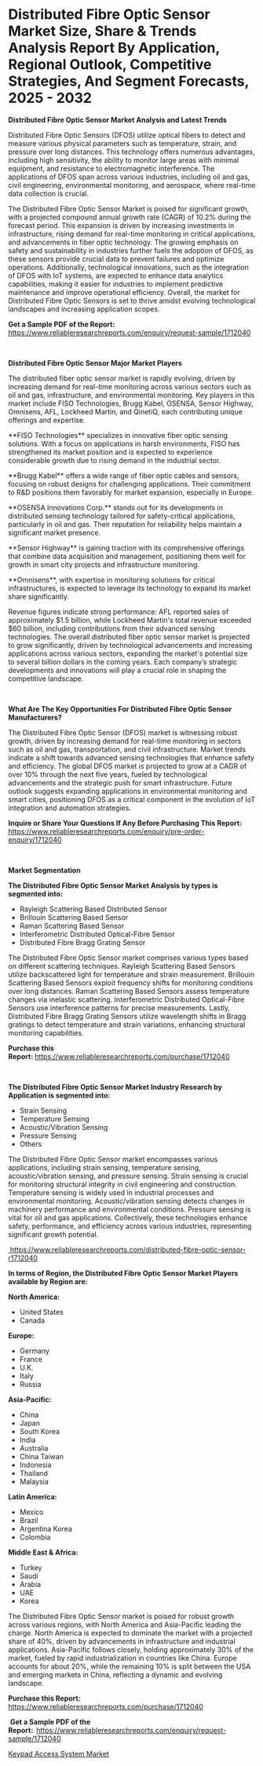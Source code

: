 <p><h1>Distributed Fibre Optic Sensor Market Size, Share & Trends Analysis Report By Application, Regional Outlook, Competitive Strategies, And Segment Forecasts, 2025 - 2032</h1></p><p><strong>Distributed Fibre Optic Sensor Market Analysis and Latest Trends</strong></p>
<p><p>Distributed Fibre Optic Sensors (DFOS) utilize optical fibers to detect and measure various physical parameters such as temperature, strain, and pressure over long distances. This technology offers numerous advantages, including high sensitivity, the ability to monitor large areas with minimal equipment, and resistance to electromagnetic interference. The applications of DFOS span across various industries, including oil and gas, civil engineering, environmental monitoring, and aerospace, where real-time data collection is crucial.</p><p>The Distributed Fibre Optic Sensor Market is poised for significant growth, with a projected compound annual growth rate (CAGR) of 10.2% during the forecast period. This expansion is driven by increasing investments in infrastructure, rising demand for real-time monitoring in critical applications, and advancements in fiber optic technology. The growing emphasis on safety and sustainability in industries further fuels the adoption of DFOS, as these sensors provide crucial data to prevent failures and optimize operations. Additionally, technological innovations, such as the integration of DFOS with IoT systems, are expected to enhance data analytics capabilities, making it easier for industries to implement predictive maintenance and improve operational efficiency. Overall, the market for Distributed Fibre Optic Sensors is set to thrive amidst evolving technological landscapes and increasing application scopes.</p></p>
<p><strong>Get a Sample PDF of the Report:&nbsp;</strong> <a href="https://www.reliableresearchreports.com/enquiry/request-sample/1712040?utm_campaign=3358&utm_medium=2&utm_source=Github&utm_content=ia&utm_term=10042025&utm_id=distributed-fibre-optic-sensor">https://www.reliableresearchreports.com/enquiry/request-sample/1712040</a></p>
<p>&nbsp;</p>
<p><strong>Distributed Fibre Optic Sensor Major Market Players</strong></p>
<p><p>The distributed fiber optic sensor market is rapidly evolving, driven by increasing demand for real-time monitoring across various sectors such as oil and gas, infrastructure, and environmental monitoring. Key players in this market include FISO Technologies, Brugg Kabel, OSENSA, Sensor Highway, Omnisens, AFL, Lockheed Martin, and QinetiQ, each contributing unique offerings and expertise.</p><p>**FISO Technologies** specializes in innovative fiber optic sensing solutions. With a focus on applications in harsh environments, FISO has strengthened its market position and is expected to experience considerable growth due to rising demand in the industrial sector. </p><p>**Brugg Kabel** offers a wide range of fiber optic cables and sensors, focusing on robust designs for challenging applications. Their commitment to R&D positions them favorably for market expansion, especially in Europe.</p><p>**OSENSA Innovations Corp.** stands out for its developments in distributed sensing technology tailored for safety-critical applications, particularly in oil and gas. Their reputation for reliability helps maintain a significant market presence.</p><p>**Sensor Highway** is gaining traction with its comprehensive offerings that combine data acquisition and management, positioning them well for growth in smart city projects and infrastructure monitoring. </p><p>**Omnisens**, with expertise in monitoring solutions for critical infrastructures, is expected to leverage its technology to expand its market share significantly.</p><p>Revenue figures indicate strong performance: AFL reported sales of approximately $1.5 billion, while Lockheed Martin's total revenue exceeded $60 billion, including contributions from their advanced sensing technologies. The overall distributed fiber optic sensor market is projected to grow significantly, driven by technological advancements and increasing applications across various sectors, expanding the market's potential size to several billion dollars in the coming years. Each company’s strategic developments and innovations will play a crucial role in shaping the competitive landscape.</p></p>
<p>&nbsp;</p>
<p><strong>What Are The Key Opportunities For Distributed Fibre Optic Sensor Manufacturers?</strong></p>
<p><p>The Distributed Fibre Optic Sensor (DFOS) market is witnessing robust growth, driven by increasing demand for real-time monitoring in sectors such as oil and gas, transportation, and civil infrastructure. Market trends indicate a shift towards advanced sensing technologies that enhance safety and efficiency. The global DFOS market is projected to grow at a CAGR of over 10% through the next five years, fueled by technological advancements and the strategic push for smart infrastructure. Future outlook suggests expanding applications in environmental monitoring and smart cities, positioning DFOS as a critical component in the evolution of IoT integration and automation strategies.</p></p>
<p><strong>Inquire or Share Your Questions If Any Before Purchasing This Report:</strong> <a href="https://www.reliableresearchreports.com/enquiry/pre-order-enquiry/1712040?utm_campaign=3358&utm_medium=2&utm_source=Github&utm_content=ia&utm_term=10042025&utm_id=distributed-fibre-optic-sensor">https://www.reliableresearchreports.com/enquiry/pre-order-enquiry/1712040</a></p>
<p>&nbsp;</p>
<p><strong>Market Segmentation</strong></p>
<p><strong>The Distributed Fibre Optic Sensor Market Analysis by types is segmented into:</strong></p>
<p><ul><li>Rayleigh Scattering Based Distributed Sensor</li><li>Brillouin Scattering Based Sensor</li><li>Raman Scattering Based Sensor</li><li>Interferometric Distributed Optical-Fibre Sensor</li><li>Distributed Fibre Bragg Grating Sensor</li></ul></p>
<p><p>The Distributed Fibre Optic Sensor market comprises various types based on different scattering techniques. Rayleigh Scattering Based Sensors utilize backscattered light for temperature and strain measurement. Brillouin Scattering Based Sensors exploit frequency shifts for monitoring conditions over long distances. Raman Scattering Based Sensors assess temperature changes via inelastic scattering. Interferometric Distributed Optical-Fibre Sensors use interference patterns for precise measurements. Lastly, Distributed Fibre Bragg Grating Sensors utilize wavelength shifts in Bragg gratings to detect temperature and strain variations, enhancing structural monitoring capabilities.</p></p>
<p><strong>Purchase this Report:&nbsp;</strong><a href="https://www.reliableresearchreports.com/purchase/1712040?utm_campaign=3358&utm_medium=2&utm_source=Github&utm_content=ia&utm_term=10042025&utm_id=distributed-fibre-optic-sensor">https://www.reliableresearchreports.com/purchase/1712040</a></p>
<p>&nbsp;</p>
<p><strong>The Distributed Fibre Optic Sensor Market Industry Research by Application is segmented into:</strong></p>
<p><ul><li>Strain Sensing</li><li>Temperature Sensing</li><li>Acoustic/Vibration Sensing</li><li>Pressure Sensing</li><li>Others</li></ul></p>
<p><p>The Distributed Fibre Optic Sensor market encompasses various applications, including strain sensing, temperature sensing, acoustic/vibration sensing, and pressure sensing. Strain sensing is crucial for monitoring structural integrity in civil engineering and construction. Temperature sensing is widely used in industrial processes and environmental monitoring. Acoustic/vibration sensing detects changes in machinery performance and environmental conditions. Pressure sensing is vital for oil and gas applications. Collectively, these technologies enhance safety, performance, and efficiency across various industries, representing significant growth potential.</p></p>
<p><a href="https://www.reliableresearchreports.com/distributed-fibre-optic-sensor-r1712040?utm_campaign=3358&utm_medium=2&utm_source=Github&utm_content=ia&utm_term=10042025&utm_id=distributed-fibre-optic-sensor">&nbsp;https://www.reliableresearchreports.com/distributed-fibre-optic-sensor-r1712040</a></p>
<p><strong>In terms of Region, the Distributed Fibre Optic Sensor Market Players available by Region are:</strong></p>
<p>
    <p> <strong> North America: </strong>
        <ul>
            <li>United States</li>
            <li>Canada</li>
        </ul>
        </p> 
    <p> <strong> Europe: </strong>
        <ul>
            <li>Germany</li>
            <li>France</li>
            <li>U.K.</li>
            <li>Italy</li>
            <li>Russia</li>
        </ul>
        </p> 
    <p> <strong> Asia-Pacific: </strong>
        <ul>
            <li>China</li>
            <li>Japan</li>
            <li>South Korea</li>
            <li>India</li>
            <li>Australia</li>
            <li>China Taiwan</li>
            <li>Indonesia</li>
            <li>Thailand</li>
            <li>Malaysia</li>
        </ul>
        </p> 
    <p> <strong> Latin America: </strong>
        <ul>
            <li>Mexico</li>
            <li>Brazil</li>
            <li>Argentina Korea</li>
            <li>Colombia</li>
        </ul>
        </p> 
    <p> <strong> Middle East & Africa: </strong>
        <ul>
            <li>Turkey</li>
            <li>Saudi</li>
            <li>Arabia</li>
            <li>UAE</li>
            <li>Korea</li>
        </ul>
    </p>
    </p>
<p><p>The Distributed Fibre Optic Sensor market is poised for robust growth across various regions, with North America and Asia-Pacific leading the charge. North America is expected to dominate the market with a projected share of 40%, driven by advancements in infrastructure and industrial applications. Asia-Pacific follows closely, holding approximately 30% of the market, fueled by rapid industrialization in countries like China. Europe accounts for about 20%, while the remaining 10% is split between the USA and emerging markets in China, reflecting a dynamic and evolving landscape.</p></p>
<p><strong>Purchase this Report: </strong><a href="https://www.reliableresearchreports.com/purchase/1712040?utm_campaign=3358&utm_medium=2&utm_source=Github&utm_content=ia&utm_term=10042025&utm_id=distributed-fibre-optic-sensor">https://www.reliableresearchreports.com/purchase/1712040</a></p>
<p>&nbsp;<strong>Get a Sample PDF of the Report:&nbsp;&nbsp;</strong><a href="https://www.reliableresearchreports.com/enquiry/request-sample/1712040?utm_campaign=3358&utm_medium=2&utm_source=Github&utm_content=ia&utm_term=10042025&utm_id=distributed-fibre-optic-sensor">https://www.reliableresearchreports.com/enquiry/request-sample/1712040</a></p>
<p><strong></strong></p>
<p><p><a href="https://github.com/amourdeeks8j/Market-Research-Report-List-1/blob/main/keypad-access-system-market.md?utm_campaign=3358&utm_medium=2&utm_source=Github&utm_content=ia&utm_term=10042025&utm_id=distributed-fibre-optic-sensor">Keypad Access System Market</a></p></p>